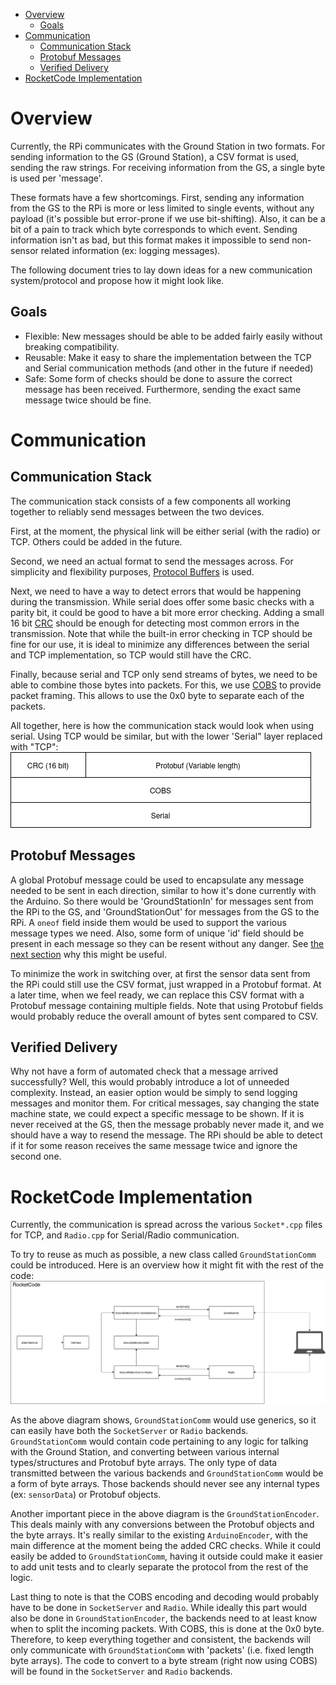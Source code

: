 
<!-- vim-markdown-toc GFM -->

* [Overview](#overview)
	* [Goals](#goals)
* [Communication](#communication)
	* [Communication Stack](#communication-stack)
	* [Protobuf Messages](#protobuf-messages)
	* [Verified Delivery](#verified-delivery)
* [RocketCode Implementation](#rocketcode-implementation)

<!-- vim-markdown-toc -->

# Overview
Currently, the RPi communicates with the Ground Station in two formats. For sending information to the GS (Ground Station), a CSV format is used, sending the raw strings. For receiving information from the GS, a single byte is used per 'message'.

These formats have a few shortcomings. First, sending any information from the GS to the RPi is more or less limited to single events, without any payload (it's possible but error-prone if we use bit-shifting). Also, it can be a bit of a pain to track which byte corresponds to which event. Sending information isn't as bad, but this format makes it impossible to send non-sensor related information (ex: logging messages).

The following document tries to lay down ideas for a new communication system/protocol and propose how it might look like.
## Goals

- Flexible: New messages should be able to be added fairly easily without breaking compatibility.
- Reusable: Make it easy to share the implementation between the TCP and Serial communication methods (and other in the future if needed)
- Safe: Some form of checks should be done to assure the correct message has been received. Furthermore, sending the exact same message twice should be fine.

# Communication

## Communication Stack

The communication stack consists of a few components all working together to reliably send messages between the two devices.

First, at the moment, the physical link will be either serial (with the radio) or TCP. Others could be added in the future.

Second, we need an actual format to send the messages across. For simplicity and flexibility purposes, [Protocol Buffers](https://developers.google.com/protocol-buffers) is used.

Next, we need to have a way to detect errors that would be happening during the transmission. While serial does offer some basic checks with a parity bit, it could be good to have a bit more error checking. Adding a small 16 bit [CRC](https://en.wikipedia.org/wiki/Cyclic_redundancy_check) should be enough for detecting most common errors in the transmission. Note that while the built-in error checking in TCP should be fine for our use, it is ideal to minimize any differences between the serial and TCP implementation, so TCP would still have the CRC.

Finally, because serial and TCP only send streams of bytes, we need to be able to combine those bytes into packets. For this, we use [COBS](https://en.wikipedia.org/wiki/Consistent_Overhead_Byte_Stuffing) to provide packet framing. This allows to use the 0x0 byte to separate each of the packets.

All together, here is how the communication stack would look when using serial. Using TCP would be similar, but with the lower 'Serial" layer replaced with "TCP":
![](images/Arduino_Comm_Stack.png)

## Protobuf Messages

A global Protobuf message could be used to encapsulate any message needed to be sent in each direction, similar to how it's done currently with the Arduino. So there would be 'GroundStationIn' for messages sent from the RPi to the GS, and 'GroundStationOut' for messages from the GS to the RPi. A `oneof` field inside them would be used to support the various message types we need. Also, some form of unique 'id' field should be present in each message so they can be resent without any danger. See [the next section](#verified-delivery) why this might be useful.

To minimize the work in switching over, at first the sensor data sent from the RPi could still use the CSV format, just wrapped in a Protobuf format. At a later time, when we feel ready, we can replace this CSV format with a Protobuf message containing multiple fields. Note that using Protobuf fields would probably reduce the overall amount of bytes sent compared to CSV.

## Verified Delivery

Why not have a form of automated check that a message arrived successfully? Well, this would probably introduce a lot of unneeded complexity. Instead, an easier option would be simply to send logging messages and monitor them. For critical messages, say changing the state machine state, we could expect a specific message to be shown. If it is never received at the GS, then the message probably never made it, and we should have a way to resend the message. The RPi should be able to detect if it for some reason receives the same message twice and ignore the second one.

# RocketCode Implementation

Currently, the communication is spread across the various `Socket*.cpp` files for TCP, and `Radio.cpp` for Serial/Radio communication.

To try to reuse as much as possible, a new class called `GroundStationComm` could be introduced. Here is an overview how it might fit with the rest of the code:
![](images/Overview_RocketCode_Comm.png)

As the above diagram shows, `GroundStationComm` would use generics, so it can easily have both the `SocketServer` or `Radio` backends. `GroundStationComm` would contain code pertaining to any logic for talking with the Ground Station, and converting between various internal types/structures and Protobuf byte arrays. The only type of data transmitted between the various backends and `GroundStationComm` would be a form of byte arrays. Those backends should never see any internal types (ex: `sensorData`) or Protobuf objects.

Another important piece in the above diagram is the `GroundStationEncoder`. This deals mainly with any conversions between the Protobuf objects and the byte arrays. It's really similar to the existing `ArduinoEncoder`, with the main difference at the moment being the added CRC checks. While it could easily be added to `GroundStationComm`, having it outside could make it easier to add unit tests and to clearly separate the protocol from the rest of the logic.

Last thing to note is that the COBS encoding and decoding would probably have to be done in `SocketServer` and `Radio`. While ideally this part would also be done in `GroundStationEncoder`, the backends need to at least know when to split the incoming packets. With COBS, this is done at the 0x0 byte. Therefore, to keep everything together and consistent, the backends will only communicate with `GroundStationComm` with 'packets' (i.e. fixed length byte arrays). The code to convert to a byte stream (right now using COBS) will be found in the `SocketServer` and `Radio` backends. 

